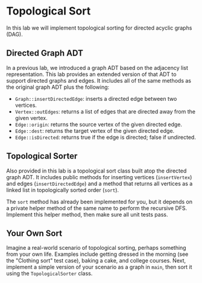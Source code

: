 # Topological Sort

In this lab we will implement topological sorting for directed acyclic graphs (DAG).

## Directed Graph ADT

In a previous lab, we introduced a graph ADT based on the adjacency list representation. This lab provides an extended version of that ADT to support directed graphs and edges. It includes all of the same methods as the original graph ADT plus the following:

* `Graph::insertDirectedEdge`: inserts a directed edge between two vertices.
* `Vertex::outEdges`: returns a list of edges that are directed away from the given vertex.
* `Edge::origin`: returns the source vertex of the given directed edge.
* `Edge::dest`: returns the target vertex of the given directed edge.
* `Edge::isDirected`: returns true if the edge is directed; false if undirected.

## Topological Sorter

Also provided in this lab is a topological sort class built atop the directed graph ADT. It includes public methods for inserting vertices (`insertVertex`) and edges (`insertDirectedEdge`) and a method that returns all vertices as a linked list in topologically sorted order (`sort`).

The `sort` method has already been implemented for you, but it depends on a private helper method of the same name to perform the recursive DFS. Implement this helper method, then make sure all unit tests pass.

## Your Own Sort

Imagine a real-world scenario of topological sorting, perhaps something from your own life. Examples include getting dressed in the morning (see the "Clothing sort" test case), baking a cake, and college courses. Next, implement a simple version of your scenario as a graph in `main`, then sort it using the `TopologicalSorter` class.
